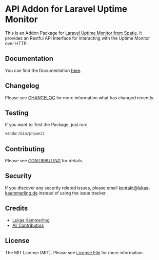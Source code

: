 # API Addon for Laravel Uptime Monitor

This is an Addon Package for [Laravel Uptime Monitor from Spatie](https://github.com/spatie/laravel-uptime-monitor). It provides an Restful API Interface for interacting with the Uptime Monitor over HTTP.

## Documentation

You can find the Documentation [here](http://lk-development.de/docs/laravel-uptime-monitor-api-v1/).

## Changelog

Please see [CHANGELOG](CHANGELOG.md) for more information what has changed recently.

## Testing

If you want to Test the Package, just run:
```bash
vendor/bin/phpunit
```

## Contributing

Please see [CONTRIBUTING](CONTRIBUTING.md) for details.

## Security

If you discover any security related issues, please email kontakt@lukas-kaemmerling.de instead of using the issue tracker.

## Credits

- [Lukas Kämmerling](https://github.com/LKDevelopment)
- [All Contributors](../../contributors)

## License

The MIT License (MIT). Please see [License File](LICENSE.md) for more information.
